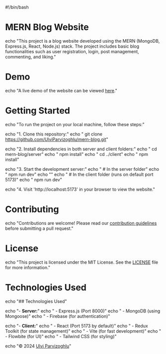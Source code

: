 #!/bin/bash

# MERN Blog Website

echo "This project is a blog website developed using the MERN (MongoDB, Express.js, React, Node.js) stack. The project includes basic blog functionalities such as user registration, login, post management, commenting, and liking."

# Demo

echo "A live demo of the website can be viewed [here](https://mern-bloog.onrender.com/)."


# Getting Started

echo "To run the project on your local machine, follow these steps:"

echo "1. Clone this repository:"
echo "   git clone https://github.com/UlviParvizoghlu/mern-blog.git"

echo "2. Install dependencies in both server and client folders:"
echo "   cd mern-blog/server"
echo "   npm install"
echo "   cd ../client"
echo "   npm install"

echo "3. Start the development server:"
echo "   # In the server folder"
echo "   npm run dev"
echo ""
echo "   # In the client folder (runs on default port 5173)"
echo "   npm run dev"

echo "4. Visit 'http://localhost:5173' in your browser to view the website."

# Contributing

echo "Contributions are welcome! Please read our [contribution guidelines](CONTRIBUTING.md) before submitting a pull request."

# License

echo "This project is licensed under the MIT License. See the [LICENSE](LICENSE) file for more information."

# Technologies Used

echo "## Technologies Used"

echo "- **Server:**"
echo "  - Express.js (Port 8000)"
echo "  - MongoDB (using Mongoose)"
echo "  - Firebase (for authentication)"

echo "- **Client:**"
echo "  - React (Port 5173 by default)"
echo "  - Redux Toolkit (for state management)"
echo "  - Vite (for fast development)"
echo "  - Flowbite (for UI)"
echo "  - Tailwind CSS (for styling)"

echo "© 2024 [Ulvi Parvizoghlu](https://github.com/UlviParvizoghlu)"
